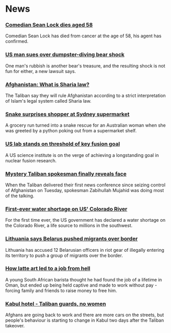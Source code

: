 # News
### [Comedian Sean Lock dies aged 58](https://www.bbc.com/news/entertainment-arts-58254859)
Comedian Sean Lock has died from cancer at the age of 58, his agent has confirmed.
### [US man sues over dumpster-diving bear shock](https://www.bbc.com/news/world-us-canada-58250366)
One man's rubbish is another bear's treasure, and the resulting shock is not fun for either, a new lawsuit says.
### [Afghanistan: What is Sharia law?](https://www.bbc.com/news/world-27307249)
The Taliban say they will rule Afghanistan according to a strict interpretation of Islam's legal system called Sharia law.
### [Snake surprises shopper at Sydney supermarket](https://www.bbc.com/news/world-australia-58253378)
A grocery run turned into a snake rescue for an Australian woman when she was greeted by a python poking out from a supermarket shelf.
### [US lab stands on threshold of key fusion goal](https://www.bbc.com/news/science-environment-58252784)
A US science institute is on the verge of achieving a longstanding goal in nuclear fusion research.
### [Mystery Taliban spokesman finally reveals face](https://www.bbc.com/news/world-asia-58250607)
When the Taliban delivered their first news conference since seizing control of Afghanistan on Tuesday, spokesman Zabihullah Mujahid was doing most of the talking. 
### [First-ever water shortage on US' Colorado River](https://www.bbc.com/news/world-us-canada-58248634)
For the first time ever, the US government has declared a water shortage on the Colorado River, a life source to millions in the southwest.
### [Lithuania says Belarus pushed migrants over border](https://www.bbc.com/news/world-europe-58255448)
Lithuania has accused 12 Belarusian officers in riot gear of illegally entering its territory to push a group of migrants over the border.
### [How latte art led to a job from hell](https://www.bbc.com/news/world-africa-57990393)
A young South African barista thought he had found the job of a lifetime in Oman, but ended up being held captive and made to work without pay - forcing family and friends to raise money to free him.
### [Kabul hotel - Taliban guards, no women](https://www.bbc.com/news/world-asia-58243134)
Afghans are going back to work and there are more cars on the streets, but people's behaviour is starting to change in Kabul two days after the Taliban takeover. 
